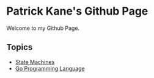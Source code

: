 # Patrick Kane's Github Page

Welcome to my Github Page.

## Topics

- [State Machines](/statemachines.html)
- [Go Programming Language](/golang/golang.html)
